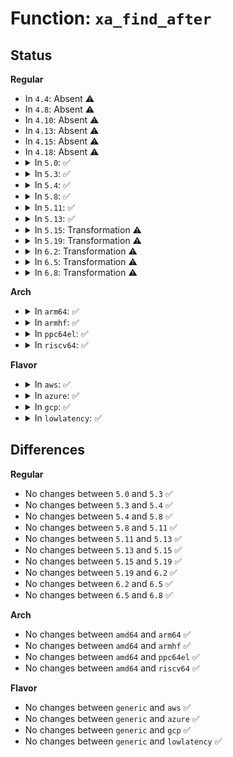 # Function: <code>xa_find_after</code>

## Status
<b>Regular</b>
<ul>
<li>
In <code>4.4</code>: Absent ⚠️
</li>
<li>
In <code>4.8</code>: Absent ⚠️
</li>
<li>
In <code>4.10</code>: Absent ⚠️
</li>
<li>
In <code>4.13</code>: Absent ⚠️
</li>
<li>
In <code>4.15</code>: Absent ⚠️
</li>
<li>
In <code>4.18</code>: Absent ⚠️
</li>
<li>
<details>
<summary>In <code>5.0</code>: ✅</summary>

```c
void *xa_find_after(struct xarray *xa, long unsigned int *indexp, long unsigned int max, xa_mark_t filter);
```

**Collision:** Unique Global

**Inline:** No

**Transformation:** False

**Instances:**

```
In lib/xarray.c (ffffffff81a17660)
Location: lib/xarray.c:1813
Inline: False
```
**Symbols:**

```
ffffffff81a17660-ffffffff81a1775c: xa_find_after (STB_GLOBAL)
```
</details>
</li>
<li>
<details>
<summary>In <code>5.3</code>: ✅</summary>

```c
void *xa_find_after(struct xarray *xa, long unsigned int *indexp, long unsigned int max, xa_mark_t filter);
```

**Collision:** Unique Global

**Inline:** No

**Transformation:** False

**Instances:**

```
In lib/xarray.c (ffffffff81a87310)
Location: lib/xarray.c:1840
Inline: False
```
**Symbols:**

```
ffffffff81a87310-ffffffff81a8740b: xa_find_after (STB_GLOBAL)
```
</details>
</li>
<li>
<details>
<summary>In <code>5.4</code>: ✅</summary>

```c
void *xa_find_after(struct xarray *xa, long unsigned int *indexp, long unsigned int max, xa_mark_t filter);
```

**Collision:** Unique Global

**Inline:** No

**Transformation:** False

**Instances:**

```
In lib/xarray.c (ffffffff81abe5b0)
Location: lib/xarray.c:1862
Inline: False
```
**Symbols:**

```
ffffffff81abe5b0-ffffffff81abe6af: xa_find_after (STB_GLOBAL)
```
</details>
</li>
<li>
<details>
<summary>In <code>5.8</code>: ✅</summary>

```c
void *xa_find_after(struct xarray *xa, long unsigned int *indexp, long unsigned int max, xa_mark_t filter);
```

**Collision:** Unique Global

**Inline:** No

**Transformation:** False

**Instances:**

```
In lib/xarray.c (ffffffff815fadf0)
Location: lib/xarray.c:1865
Inline: False
```
**Symbols:**

```
ffffffff815fadf0-ffffffff815faeed: xa_find_after (STB_GLOBAL)
```
</details>
</li>
<li>
<details>
<summary>In <code>5.11</code>: ✅</summary>

```c
void *xa_find_after(struct xarray *xa, long unsigned int *indexp, long unsigned int max, xa_mark_t filter);
```

**Collision:** Unique Global

**Inline:** No

**Transformation:** False

**Instances:**

```
In lib/xarray.c (ffffffff8161f600)
Location: lib/xarray.c:2055
Inline: False
Direct callers:
  - arch/x86/kernel/cpu/sgx/encl.c:sgx_encl_release
  - fs/io_uring.c:tctx_inflight
  - fs/io_uring.c:__io_uring_files_cancel
  - fs/io_uring.c:io_uring_remove_task_files
```
**Symbols:**

```
ffffffff8161f600-ffffffff8161f715: xa_find_after (STB_GLOBAL)
```
</details>
</li>
<li>
<details>
<summary>In <code>5.13</code>: ✅</summary>

```c
void *xa_find_after(struct xarray *xa, long unsigned int *indexp, long unsigned int max, xa_mark_t filter);
```

**Collision:** Unique Global

**Inline:** No

**Transformation:** False

**Instances:**

```
In lib/xarray.c (ffffffff81602c30)
Location: lib/xarray.c:2056
Inline: False
Direct callers:
  - arch/x86/kernel/cpu/sgx/encl.c:sgx_encl_release
  - arch/x86/kernel/cpu/sgx/virt.c:sgx_vepc_release
  - arch/x86/kernel/cpu/sgx/virt.c:sgx_vepc_release
  - fs/io_uring.c:__io_uring_show_fdinfo
  - fs/io_uring.c:__io_uring_cancel
  - fs/io_uring.c:__io_uring_cancel
  - fs/io_uring.c:io_ring_ctx_wait_and_kill
  - fs/io_uring.c:io_ring_ctx_free
  - block/genhd.c:diskstats_show
  - block/genhd.c:printk_all_partitions
  - block/genhd.c:disk_uevent
  - block/partitions/core.c:blk_drop_partitions
  - block/partitions/core.c:partition_overlaps
```
**Symbols:**

```
ffffffff81602c30-ffffffff81602d45: xa_find_after (STB_GLOBAL)
```
</details>
</li>
<li>
<details>
<summary>In <code>5.15</code>: Transformation ⚠️</summary>

```c
void *xa_find_after(struct xarray *xa, long unsigned int *indexp, long unsigned int max, xa_mark_t filter);
```

**Collision:** Unique Global

**Inline:** No

**Transformation:** True

**Instances:**

```
In lib/xarray.c (0)
Location: lib/xarray.c:2056
Inline: False
Direct callers:
  - arch/x86/kernel/cpu/sgx/encl.c:sgx_encl_release
  - arch/x86/kernel/cpu/sgx/virt.c:sgx_vepc_release
  - arch/x86/kernel/cpu/sgx/virt.c:sgx_vepc_release
  - fs/io_uring.c:__io_uring_show_fdinfo
  - fs/io_uring.c:io_uring_cancel_generic
  - fs/io_uring.c:io_uring_cancel_generic
  - fs/io_uring.c:io_ring_ctx_wait_and_kill
  - fs/io_uring.c:io_ring_ctx_free
  - block/blk-settings.c:blk_queue_set_zoned
  - block/genhd.c:diskstats_show
  - block/genhd.c:printk_all_partitions
  - block/genhd.c:disk_uevent
  - block/partitions/core.c:blk_drop_partitions
  - block/partitions/core.c:partition_overlaps
  - drivers/base/memory.c:walk_dynamic_memory_groups
  - net/core/devlink.c:devlink_pernet_pre_exit
  - net/core/devlink.c:devlink_nl_cmd_trap_policer_get_dumpit
  - net/core/devlink.c:devlink_nl_cmd_trap_group_get_dumpit
  - net/core/devlink.c:devlink_nl_cmd_trap_get_dumpit
  - net/core/devlink.c:devlink_nl_cmd_health_reporter_get_dumpit
  - net/core/devlink.c:devlink_nl_cmd_health_reporter_get_dumpit
  - net/core/devlink.c:devlink_nl_cmd_info_get_dumpit
  - net/core/devlink.c:devlink_nl_cmd_region_get_dumpit
  - net/core/devlink.c:devlink_nl_cmd_port_param_get_dumpit
  - net/core/devlink.c:devlink_nl_cmd_param_get_dumpit
  - net/core/devlink.c:devlink_nl_cmd_sb_tc_pool_bind_get_dumpit
  - net/core/devlink.c:devlink_nl_cmd_sb_port_pool_get_dumpit
  - net/core/devlink.c:devlink_nl_cmd_sb_pool_get_dumpit
  - net/core/devlink.c:devlink_nl_cmd_sb_get_dumpit
  - net/core/devlink.c:devlink_nl_cmd_port_get_dumpit
  - net/core/devlink.c:devlink_nl_cmd_get_dumpit
  - net/core/devlink.c:devlink_nl_cmd_rate_get_dumpit
  - net/core/devlink.c:devlink_get_from_attrs
```
**Symbols:**

```
ffffffff81cdff61-ffffffff81cdffb7: xa_find_after.cold (STB_LOCAL)
ffffffff816710d0-ffffffff816711f5: xa_find_after (STB_GLOBAL)
```
</details>
</li>
<li>
<details>
<summary>In <code>5.19</code>: Transformation ⚠️</summary>

```c
void *xa_find_after(struct xarray *xa, long unsigned int *indexp, long unsigned int max, xa_mark_t filter);
```

**Collision:** Unique Global

**Inline:** No

**Transformation:** True

**Instances:**

```
In lib/xarray.c (0)
Location: lib/xarray.c:2063
Inline: False
Direct callers:
  - arch/x86/kernel/cpu/sgx/encl.c:sgx_encl_release
  - arch/x86/kernel/cpu/sgx/virt.c:sgx_vepc_ioctl
  - arch/x86/kernel/cpu/sgx/virt.c:sgx_vepc_release
  - arch/x86/kernel/cpu/sgx/virt.c:sgx_vepc_release
  - kernel/irq/msi.c:__msi_domain_free_irqs
  - kernel/irq/msi.c:__msi_domain_free_irqs
  - kernel/irq/msi.c:__msi_domain_alloc_irqs
  - kernel/irq/msi.c:__msi_domain_alloc_irqs
  - kernel/irq/msi.c:msi_free_msi_descs_range
  - mm/list_lru.c:list_lru_walk_node
  - block/blk-settings.c:blk_queue_set_zoned
  - block/blk-mq.c:blk_mq_cancel_work_sync
  - block/blk-mq.c:blk_mq_update_nr_requests
  - block/blk-mq.c:blk_mq_exit_queue
  - block/blk-mq.c:blk_mq_realloc_hw_ctxs
  - block/blk-mq.c:blk_mq_release
  - block/blk-mq.c:queue_set_hctx_shared
  - block/blk-mq.c:blk_mq_map_swqueue
  - block/blk-mq.c:blk_mq_map_swqueue
  - block/blk-mq.c:blk_mq_start_stopped_hw_queues
  - block/blk-mq.c:blk_mq_start_hw_queues
  - block/blk-mq.c:blk_mq_stop_hw_queues
  - block/blk-mq.c:blk_mq_queue_stopped
  - block/blk-mq.c:blk_mq_delay_run_hw_queues
  - block/blk-mq.c:blk_mq_run_hw_queues
  - block/blk-mq.c:blk_mq_timeout_work
  - block/blk-mq.c:blk_mq_wake_waiters
  - block/blk-mq-tag.c:blk_mq_queue_tag_busy_iter
  - block/blk-mq-sysfs.c:blk_mq_sysfs_register
  - block/blk-mq-sysfs.c:blk_mq_sysfs_unregister
  - block/blk-mq-sysfs.c:__blk_mq_register_dev
  - block/blk-mq-sysfs.c:__blk_mq_register_dev
  - block/blk-mq-sysfs.c:blk_mq_unregister_dev
  - block/blk-mq-sched.c:blk_mq_exit_sched
  - block/blk-mq-sched.c:blk_mq_sched_free_rqs
  - block/blk-mq-sched.c:blk_mq_init_sched
  - block/blk-mq-sched.c:blk_mq_init_sched
  - block/blk-mq-sched.c:blk_mq_sched_tags_teardown
  - block/genhd.c:diskstats_show
  - block/genhd.c:show_partition
  - block/genhd.c:printk_all_partitions
  - block/genhd.c:disk_uevent
  - block/partitions/core.c:blk_drop_partitions
  - block/partitions/core.c:partition_overlaps
  - block/blk-mq-debugfs.c:blk_mq_debugfs_unregister_hctxs
  - block/blk-mq-debugfs.c:blk_mq_debugfs_register_hctxs
  - block/blk-mq-debugfs.c:blk_mq_debugfs_register
  - io_uring/io_uring.c:__io_uring_show_fdinfo
  - io_uring/io_uring.c:io_uring_cancel_generic
  - io_uring/io_uring.c:io_uring_cancel_generic
  - io_uring/io_uring.c:io_ring_ctx_wait_and_kill
  - io_uring/io_uring.c:io_ring_ctx_free
  - drivers/base/memory.c:walk_dynamic_memory_groups
  - net/core/devlink.c:devlink_pernet_pre_exit
  - net/core/devlink.c:devlink_nl_cmd_trap_policer_get_dumpit
  - net/core/devlink.c:devlink_nl_cmd_trap_group_get_dumpit
  - net/core/devlink.c:devlink_nl_cmd_trap_get_dumpit
  - net/core/devlink.c:devlink_nl_cmd_health_reporter_get_dumpit
  - net/core/devlink.c:devlink_nl_cmd_health_reporter_get_dumpit
  - net/core/devlink.c:devlink_nl_cmd_info_get_dumpit
  - net/core/devlink.c:devlink_nl_cmd_region_get_dumpit
  - net/core/devlink.c:devlink_nl_cmd_port_param_get_dumpit
  - net/core/devlink.c:devlink_nl_cmd_param_get_dumpit
  - net/core/devlink.c:devlink_nl_cmd_sb_tc_pool_bind_get_dumpit
  - net/core/devlink.c:devlink_nl_cmd_sb_port_pool_get_dumpit
  - net/core/devlink.c:devlink_nl_cmd_sb_pool_get_dumpit
  - net/core/devlink.c:devlink_nl_cmd_sb_get_dumpit
  - net/core/devlink.c:devlink_nl_cmd_linecard_get_dumpit
  - net/core/devlink.c:devlink_nl_cmd_port_get_dumpit
  - net/core/devlink.c:devlink_nl_cmd_get_dumpit
  - net/core/devlink.c:devlink_nl_cmd_rate_get_dumpit
  - net/core/devlink.c:devlink_get_from_attrs
```
**Symbols:**

```
ffffffff81ea64e2-ffffffff81ea654c: xa_find_after.cold (STB_LOCAL)
ffffffff8178ab10-ffffffff8178ac60: xa_find_after (STB_GLOBAL)
```
</details>
</li>
<li>
<details>
<summary>In <code>6.2</code>: Transformation ⚠️</summary>

```c
void *xa_find_after(struct xarray *xa, long unsigned int *indexp, long unsigned int max, xa_mark_t filter);
```

**Collision:** Unique Global

**Inline:** No

**Transformation:** True

**Instances:**

```
In lib/xarray.c (0)
Location: lib/xarray.c:2063
Inline: False
Direct callers:
  - arch/x86/kernel/cpu/sgx/virt.c:sgx_vepc_ioctl
  - arch/x86/kernel/cpu/sgx/virt.c:sgx_vepc_release
  - arch/x86/kernel/cpu/sgx/virt.c:sgx_vepc_release
  - kernel/irq/msi.c:__msi_domain_alloc_irqs
  - kernel/irq/msi.c:msi_domain_depopulate_descs
  - kernel/irq/msi.c:msi_domain_free_descs
  - mm/list_lru.c:list_lru_walk_node
  - block/blk-settings.c:disk_set_zoned
  - block/blk-mq.c:blk_mq_cancel_work_sync
  - block/blk-mq.c:blk_mq_update_nr_requests
  - block/blk-mq.c:blk_mq_exit_queue
  - block/blk-mq.c:blk_mq_realloc_hw_ctxs
  - block/blk-mq.c:blk_mq_release
  - block/blk-mq.c:queue_set_hctx_shared
  - block/blk-mq.c:blk_mq_map_swqueue
  - block/blk-mq.c:blk_mq_map_swqueue
  - block/blk-mq.c:blk_mq_start_stopped_hw_queues
  - block/blk-mq.c:blk_mq_start_hw_queues
  - block/blk-mq.c:blk_mq_stop_hw_queues
  - block/blk-mq.c:blk_mq_delay_run_hw_queues
  - block/blk-mq.c:blk_mq_run_hw_queues
  - block/blk-mq.c:blk_mq_timeout_work
  - block/blk-mq.c:blk_mq_wake_waiters
  - block/blk-mq-tag.c:blk_mq_queue_tag_busy_iter
  - block/blk-mq-sysfs.c:blk_mq_sysfs_register_hctxs
  - block/blk-mq-sysfs.c:blk_mq_sysfs_unregister_hctxs
  - block/blk-mq-sysfs.c:blk_mq_sysfs_unregister
  - block/blk-mq-sysfs.c:blk_mq_sysfs_register
  - block/blk-mq-sysfs.c:blk_mq_sysfs_register
  - block/blk-mq-sched.c:blk_mq_exit_sched
  - block/blk-mq-sched.c:blk_mq_sched_free_rqs
  - block/blk-mq-sched.c:blk_mq_init_sched
  - block/blk-mq-sched.c:blk_mq_init_sched
  - block/blk-mq-sched.c:blk_mq_sched_tags_teardown
  - block/genhd.c:diskstats_show
  - block/genhd.c:show_partition
  - block/genhd.c:printk_all_partitions
  - block/genhd.c:disk_uevent
  - block/partitions/core.c:blk_drop_partitions
  - block/partitions/core.c:partition_overlaps
  - block/blk-mq-debugfs.c:blk_mq_debugfs_unregister_hctxs
  - block/blk-mq-debugfs.c:blk_mq_debugfs_register_hctxs
  - block/blk-mq-debugfs.c:blk_mq_debugfs_register
  - io_uring/io_uring.c:io_uring_cancel_generic
  - io_uring/io_uring.c:io_ring_ctx_wait_and_kill
  - io_uring/fdinfo.c:__io_uring_show_fdinfo
  - io_uring/tctx.c:io_uring_clean_tctx
  - io_uring/kbuf.c:io_destroy_buffers
  - drivers/pci/doe.c:pci_doe_supports_prot
  - drivers/iommu/intel/iommu.c:intel_iommu_iotlb_sync_map
  - drivers/iommu/intel/iommu.c:intel_iommu_tlb_sync
  - drivers/iommu/intel/iommu.c:switch_to_super_page
  - drivers/iommu/intel/iommu.c:intel_flush_iotlb_all
  - drivers/iommu/intel/iommu.c:domain_update_iommu_cap
  - drivers/base/memory.c:walk_dynamic_memory_groups
  - net/core/devlink.c:devlink_notify_unregister
  - net/core/devlink.c:devlink_notify_register
  - net/core/devlink.c:devlink_nl_cmd_health_reporter_get_dumpit
  - net/core/devlink.c:devlink_nl_cmd_region_get_dumpit
  - net/core/devlink.c:devlink_nl_cmd_sb_tc_pool_bind_get_dumpit
  - net/core/devlink.c:devlink_nl_cmd_sb_port_pool_get_dumpit
  - net/core/devlink.c:devlink_nl_cmd_port_get_dumpit
```
**Symbols:**

```
ffffffff820b7d68-ffffffff820b7dd2: xa_find_after.cold (STB_LOCAL)
ffffffff82048070-ffffffff820481c0: xa_find_after (STB_GLOBAL)
```
</details>
</li>
<li>
<details>
<summary>In <code>6.5</code>: Transformation ⚠️</summary>

```c
void *xa_find_after(struct xarray *xa, long unsigned int *indexp, long unsigned int max, xa_mark_t filter);
```

**Collision:** Unique Global

**Inline:** No

**Transformation:** True

**Instances:**

```
In lib/xarray.c (0)
Location: lib/xarray.c:2061
Inline: False
Direct callers:
  - arch/x86/kernel/cpu/sgx/virt.c:sgx_vepc_ioctl
  - arch/x86/kernel/cpu/sgx/virt.c:sgx_vepc_release
  - arch/x86/kernel/cpu/sgx/virt.c:sgx_vepc_release
  - kernel/irq/msi.c:__msi_domain_alloc_irqs
  - kernel/irq/msi.c:msi_domain_depopulate_descs
  - kernel/irq/msi.c:msi_device_populate_sysfs
  - kernel/irq/msi.c:msi_device_populate_sysfs
  - kernel/irq/msi.c:msi_domain_free_descs
  - mm/list_lru.c:list_lru_walk_node
  - mm/vmalloc.c:_vm_unmap_aliases
  - block/blk-settings.c:disk_set_zoned
  - block/blk-mq.c:blk_mq_cancel_work_sync
  - block/blk-mq.c:blk_mq_update_nr_requests
  - block/blk-mq.c:blk_mq_exit_queue
  - block/blk-mq.c:blk_mq_realloc_hw_ctxs
  - block/blk-mq.c:blk_mq_release
  - block/blk-mq.c:queue_set_hctx_shared
  - block/blk-mq.c:blk_mq_map_swqueue
  - block/blk-mq.c:blk_mq_map_swqueue
  - block/blk-mq.c:blk_mq_start_stopped_hw_queues
  - block/blk-mq.c:blk_mq_start_hw_queues
  - block/blk-mq.c:blk_mq_stop_hw_queues
  - block/blk-mq.c:blk_mq_delay_run_hw_queues
  - block/blk-mq.c:blk_mq_run_hw_queues
  - block/blk-mq.c:blk_mq_timeout_work
  - block/blk-mq.c:blk_mq_wake_waiters
  - block/blk-mq-tag.c:blk_mq_queue_tag_busy_iter
  - block/blk-mq-sysfs.c:blk_mq_sysfs_register_hctxs
  - block/blk-mq-sysfs.c:blk_mq_sysfs_unregister_hctxs
  - block/blk-mq-sysfs.c:blk_mq_sysfs_unregister
  - block/blk-mq-sysfs.c:blk_mq_sysfs_register
  - block/blk-mq-sysfs.c:blk_mq_sysfs_register
  - block/blk-mq-sched.c:blk_mq_exit_sched
  - block/blk-mq-sched.c:blk_mq_sched_free_rqs
  - block/blk-mq-sched.c:blk_mq_init_sched
  - block/blk-mq-sched.c:blk_mq_init_sched
  - block/blk-mq-sched.c:blk_mq_sched_tags_teardown
  - block/genhd.c:diskstats_show
  - block/genhd.c:show_partition
  - block/genhd.c:del_gendisk
  - block/genhd.c:del_gendisk
  - block/genhd.c:blk_mark_disk_dead
  - block/genhd.c:disk_uevent
  - block/partitions/core.c:bdev_disk_changed
  - block/partitions/core.c:partition_overlaps
  - block/early-lookup.c:printk_all_partitions
  - block/blk-mq-debugfs.c:blk_mq_debugfs_unregister_hctxs
  - block/blk-mq-debugfs.c:blk_mq_debugfs_register_hctxs
  - block/blk-mq-debugfs.c:blk_mq_debugfs_register
  - io_uring/io_uring.c:io_uring_cancel_generic
  - io_uring/io_uring.c:io_uring_cancel_generic
  - io_uring/io_uring.c:io_ring_ctx_wait_and_kill
  - io_uring/fdinfo.c:__io_uring_show_fdinfo
  - io_uring/tctx.c:io_uring_clean_tctx
  - io_uring/kbuf.c:io_destroy_buffers
  - drivers/pci/doe.c:pci_doe_disconnected
  - drivers/pci/doe.c:pci_doe_destroy
  - drivers/pci/doe.c:pci_find_doe_mailbox
  - drivers/pci/doe.c:pci_doe_supports_prot
  - drivers/iommu/intel/iommu.c:intel_iommu_iotlb_sync_map
  - drivers/iommu/intel/iommu.c:intel_iommu_tlb_sync
  - drivers/iommu/intel/iommu.c:switch_to_super_page
  - drivers/iommu/intel/iommu.c:intel_flush_iotlb_all
  - drivers/iommu/intel/iommu.c:domain_update_iommu_cap
  - drivers/base/memory.c:walk_dynamic_memory_groups
  - net/devlink/leftover.c:devlink_params_driverinit_load_new
  - net/devlink/leftover.c:devlink_notify_unregister
  - net/devlink/leftover.c:devlink_notify_unregister
  - net/devlink/leftover.c:devlink_notify_register
  - net/devlink/leftover.c:devlink_notify_register
  - net/devlink/leftover.c:devlink_nl_cmd_region_get_dump_one
  - net/devlink/leftover.c:devlink_nl_cmd_param_get_dump_one
  - net/devlink/leftover.c:devlink_param_find_by_name
  - net/devlink/leftover.c:devlink_nl_cmd_sb_tc_pool_bind_get_dump_one
  - net/devlink/leftover.c:devlink_nl_cmd_sb_port_pool_get_dump_one
  - net/devlink/leftover.c:devlink_nl_cmd_port_get_dump_one
  - net/devlink/health.c:devlink_nl_cmd_health_reporter_get_dump_one
```
**Symbols:**

```
ffffffff821391d8-ffffffff8213923e: xa_find_after.cold (STB_LOCAL)
ffffffff820c6810-ffffffff820c6960: xa_find_after (STB_GLOBAL)
```
</details>
</li>
<li>
<details>
<summary>In <code>6.8</code>: Transformation ⚠️</summary>

```c
void *xa_find_after(struct xarray *xa, long unsigned int *indexp, long unsigned int max, xa_mark_t filter);
```

**Collision:** Unique Global

**Inline:** No

**Transformation:** True

**Instances:**

```
In lib/xarray.c (0)
Location: lib/xarray.c:2067
Inline: False
Direct callers:
  - arch/x86/kernel/cpu/sgx/virt.c:sgx_vepc_ioctl
  - arch/x86/kernel/cpu/sgx/virt.c:sgx_vepc_release
  - arch/x86/kernel/cpu/sgx/virt.c:sgx_vepc_release
  - kernel/irq/msi.c:__msi_domain_alloc_irqs
  - kernel/irq/msi.c:msi_domain_depopulate_descs
  - kernel/irq/msi.c:msi_device_populate_sysfs
  - kernel/irq/msi.c:msi_device_populate_sysfs
  - kernel/irq/msi.c:msi_domain_free_descs
  - mm/list_lru.c:list_lru_walk_node
  - mm/vmalloc.c:_vm_unmap_aliases
  - block/blk-mq.c:blk_mq_cancel_work_sync
  - block/blk-mq.c:blk_mq_update_nr_requests
  - block/blk-mq.c:blk_mq_exit_queue
  - block/blk-mq.c:blk_mq_realloc_hw_ctxs
  - block/blk-mq.c:blk_mq_release
  - block/blk-mq.c:queue_set_hctx_shared
  - block/blk-mq.c:blk_mq_map_swqueue
  - block/blk-mq.c:blk_mq_map_swqueue
  - block/blk-mq.c:blk_mq_start_stopped_hw_queues
  - block/blk-mq.c:blk_mq_start_hw_queues
  - block/blk-mq.c:blk_mq_stop_hw_queues
  - block/blk-mq.c:blk_mq_delay_run_hw_queues
  - block/blk-mq.c:blk_mq_run_hw_queues
  - block/blk-mq.c:blk_mq_timeout_work
  - block/blk-mq.c:blk_mq_wake_waiters
  - block/blk-mq-tag.c:blk_mq_queue_tag_busy_iter
  - block/blk-mq-sysfs.c:blk_mq_sysfs_register_hctxs
  - block/blk-mq-sysfs.c:blk_mq_sysfs_unregister_hctxs
  - block/blk-mq-sysfs.c:blk_mq_sysfs_unregister
  - block/blk-mq-sysfs.c:blk_mq_sysfs_register
  - block/blk-mq-sysfs.c:blk_mq_sysfs_register
  - block/blk-mq-sched.c:blk_mq_exit_sched
  - block/blk-mq-sched.c:blk_mq_sched_free_rqs
  - block/blk-mq-sched.c:blk_mq_init_sched
  - block/blk-mq-sched.c:blk_mq_init_sched
  - block/blk-mq-sched.c:blk_mq_sched_tags_teardown
  - block/genhd.c:diskstats_show
  - block/genhd.c:show_partition
  - block/genhd.c:del_gendisk
  - block/genhd.c:del_gendisk
  - block/genhd.c:blk_report_disk_dead
  - block/genhd.c:disk_uevent
  - block/partitions/core.c:bdev_disk_changed
  - block/partitions/core.c:partition_overlaps
  - block/early-lookup.c:printk_all_partitions
  - block/blk-mq-debugfs.c:blk_mq_debugfs_unregister_hctxs
  - block/blk-mq-debugfs.c:blk_mq_debugfs_register_hctxs
  - block/blk-mq-debugfs.c:blk_mq_debugfs_register
  - io_uring/io_uring.c:io_uring_cancel_generic
  - io_uring/io_uring.c:io_uring_cancel_generic
  - io_uring/io_uring.c:io_ring_ctx_wait_and_kill
  - io_uring/fdinfo.c:io_uring_show_fdinfo
  - io_uring/tctx.c:io_uring_clean_tctx
  - io_uring/kbuf.c:io_destroy_buffers
  - drivers/pci/doe.c:pci_doe_disconnected
  - drivers/pci/doe.c:pci_doe_destroy
  - drivers/pci/doe.c:pci_find_doe_mailbox
  - drivers/pci/doe.c:pci_doe_supports_prot
  - drivers/iommu/intel/iommu.c:intel_iommu_iotlb_sync_map
  - drivers/iommu/intel/iommu.c:intel_iommu_tlb_sync
  - drivers/iommu/intel/iommu.c:switch_to_super_page
  - drivers/iommu/intel/iommu.c:intel_flush_iotlb_all
  - drivers/iommu/intel/iommu.c:parent_domain_flush
  - drivers/iommu/intel/iommu.c:domain_update_iommu_cap
  - drivers/iommu/intel/nested.c:intel_nested_cache_invalidate_user
  - drivers/base/memory.c:walk_dynamic_memory_groups
  - drivers/dpll/dpll_core.c:dpll_pin_on_pin_unregister
  - drivers/dpll/dpll_core.c:dpll_pin_on_pin_register
  - drivers/dpll/dpll_core.c:dpll_pin_on_pin_register
  - drivers/dpll/dpll_core.c:dpll_pin_get
  - drivers/dpll/dpll_core.c:dpll_device_get
  - drivers/dpll/dpll_core.c:dpll_xa_ref_dpll_add
  - drivers/dpll/dpll_core.c:dpll_xa_ref_pin_add
  - drivers/dpll/dpll_netlink.c:dpll_nl_device_get_dumpit
  - drivers/dpll/dpll_netlink.c:dpll_device_find_from_nlattr
  - drivers/dpll/dpll_netlink.c:dpll_nl_pin_get_dumpit
  - drivers/dpll/dpll_netlink.c:dpll_pin_find
  - drivers/dpll/dpll_netlink.c:dpll_pin_parent_pin_set
  - drivers/dpll/dpll_netlink.c:dpll_pin_phase_adj_set
  - drivers/dpll/dpll_netlink.c:dpll_pin_phase_adj_set
  - drivers/dpll/dpll_netlink.c:dpll_pin_phase_adj_set
  - drivers/dpll/dpll_netlink.c:dpll_pin_freq_set
  - drivers/dpll/dpll_netlink.c:dpll_pin_freq_set
  - drivers/dpll/dpll_netlink.c:dpll_pin_freq_set
  - drivers/dpll/dpll_netlink.c:dpll_pin_available
  - drivers/dpll/dpll_netlink.c:dpll_pin_available
  - drivers/dpll/dpll_netlink.c:dpll_msg_add_pin_dplls
  - drivers/dpll/dpll_netlink.c:dpll_msg_add_pin_parents
  - net/core/netdev-genl.c:netdev_nl_queue_get_dumpit
  - net/core/netdev-genl.c:netdev_nl_napi_get_dumpit
  - net/core/netdev-genl.c:netdev_nl_dev_get_dumpit
  - net/core/page_pool_user.c:netdev_nl_page_pool_get_dump
  - net/ethtool/netlink.c:ethnl_default_dumpit
  - net/ethtool/tunnels.c:ethnl_tunnel_info_dumpit
  - net/devlink/dev.c:devlink_nl_fill
  - net/devlink/port.c:devlink_nl_port_get_dump_one
  - net/devlink/port.c:devlink_ports_notify
  - net/devlink/sb.c:devlink_nl_sb_tc_pool_bind_get_dump_one
  - net/devlink/sb.c:devlink_nl_sb_port_pool_get_dump_one
  - net/devlink/param.c:devlink_params_driverinit_load_new
  - net/devlink/param.c:devlink_nl_param_get_dump_one
  - net/devlink/param.c:devlink_params_notify
  - net/devlink/param.c:devlink_param_find_by_name
  - net/devlink/region.c:devlink_nl_region_get_dump_one
  - net/devlink/health.c:devlink_nl_health_reporter_get_dump_one
```
**Symbols:**

```
ffffffff8221af7d-ffffffff8221afe3: xa_find_after.cold (STB_LOCAL)
ffffffff821a1190-ffffffff821a12e0: xa_find_after (STB_GLOBAL)
```
</details>
</li>
</ul>
<b>Arch</b>
<ul>
<li>
<details>
<summary>In <code>arm64</code>: ✅</summary>

```c
void *xa_find_after(struct xarray *xa, long unsigned int *indexp, long unsigned int max, xa_mark_t filter);
```

**Collision:** Unique Global

**Inline:** No

**Transformation:** False

**Instances:**

```
In lib/xarray.c (ffff800010d99860)
Location: lib/xarray.c:1862
Inline: False
```
**Symbols:**

```
ffff800010d99860-ffff800010d9995c: xa_find_after (STB_GLOBAL)
```
</details>
</li>
<li>
<details>
<summary>In <code>armhf</code>: ✅</summary>

```c
void *xa_find_after(struct xarray *xa, long unsigned int *indexp, long unsigned int max, xa_mark_t filter);
```

**Collision:** Unique Global

**Inline:** No

**Transformation:** False

**Instances:**

```
In lib/xarray.c (c0e965f4)
Location: lib/xarray.c:1862
Inline: False
```
**Symbols:**

```
c0e965f4-c0e96704: xa_find_after (STB_GLOBAL)
```
</details>
</li>
<li>
<details>
<summary>In <code>ppc64el</code>: ✅</summary>

```c
void *xa_find_after(struct xarray *xa, long unsigned int *indexp, long unsigned int max, xa_mark_t filter);
```

**Collision:** Unique Global

**Inline:** No

**Transformation:** False

**Instances:**

```
In lib/xarray.c (c000000000edf6c0)
Location: lib/xarray.c:1862
Inline: False
```
**Symbols:**

```
c000000000edf6c0-c000000000edf83c: xa_find_after (STB_GLOBAL)
```
</details>
</li>
<li>
<details>
<summary>In <code>riscv64</code>: ✅</summary>

```c
void *xa_find_after(struct xarray *xa, long unsigned int *indexp, long unsigned int max, xa_mark_t filter);
```

**Collision:** Unique Global

**Inline:** No

**Transformation:** False

**Instances:**

```
In lib/xarray.c (ffffffe0008c274a)
Location: lib/xarray.c:1862
Inline: False
```
**Symbols:**

```
ffffffe0008c274a-ffffffe0008c2816: xa_find_after (STB_GLOBAL)
```
</details>
</li>
</ul>
<b>Flavor</b>
<ul>
<li>
<details>
<summary>In <code>aws</code>: ✅</summary>

```c
void *xa_find_after(struct xarray *xa, long unsigned int *indexp, long unsigned int max, xa_mark_t filter);
```

**Collision:** Unique Global

**Inline:** No

**Transformation:** False

**Instances:**

```
In lib/xarray.c (ffffffff81a5d400)
Location: lib/xarray.c:1862
Inline: False
```
**Symbols:**

```
ffffffff81a5d400-ffffffff81a5d4ff: xa_find_after (STB_GLOBAL)
```
</details>
</li>
<li>
<details>
<summary>In <code>azure</code>: ✅</summary>

```c
void *xa_find_after(struct xarray *xa, long unsigned int *indexp, long unsigned int max, xa_mark_t filter);
```

**Collision:** Unique Global

**Inline:** No

**Transformation:** False

**Instances:**

```
In lib/xarray.c (ffffffff81a1a4d0)
Location: lib/xarray.c:1862
Inline: False
```
**Symbols:**

```
ffffffff81a1a4d0-ffffffff81a1a5cf: xa_find_after (STB_GLOBAL)
```
</details>
</li>
<li>
<details>
<summary>In <code>gcp</code>: ✅</summary>

```c
void *xa_find_after(struct xarray *xa, long unsigned int *indexp, long unsigned int max, xa_mark_t filter);
```

**Collision:** Unique Global

**Inline:** No

**Transformation:** False

**Instances:**

```
In lib/xarray.c (ffffffff81ac97f0)
Location: lib/xarray.c:1862
Inline: False
```
**Symbols:**

```
ffffffff81ac97f0-ffffffff81ac98ef: xa_find_after (STB_GLOBAL)
```
</details>
</li>
<li>
<details>
<summary>In <code>lowlatency</code>: ✅</summary>

```c
void *xa_find_after(struct xarray *xa, long unsigned int *indexp, long unsigned int max, xa_mark_t filter);
```

**Collision:** Unique Global

**Inline:** No

**Transformation:** False

**Instances:**

```
In lib/xarray.c (ffffffff81ad5d10)
Location: lib/xarray.c:1862
Inline: False
```
**Symbols:**

```
ffffffff81ad5d10-ffffffff81ad5e29: xa_find_after (STB_GLOBAL)
```
</details>
</li>
</ul>

## Differences
<b>Regular</b>
<ul>
<li>
No changes between <code>5.0</code> and <code>5.3</code> ✅
</li>
<li>
No changes between <code>5.3</code> and <code>5.4</code> ✅
</li>
<li>
No changes between <code>5.4</code> and <code>5.8</code> ✅
</li>
<li>
No changes between <code>5.8</code> and <code>5.11</code> ✅
</li>
<li>
No changes between <code>5.11</code> and <code>5.13</code> ✅
</li>
<li>
No changes between <code>5.13</code> and <code>5.15</code> ✅
</li>
<li>
No changes between <code>5.15</code> and <code>5.19</code> ✅
</li>
<li>
No changes between <code>5.19</code> and <code>6.2</code> ✅
</li>
<li>
No changes between <code>6.2</code> and <code>6.5</code> ✅
</li>
<li>
No changes between <code>6.5</code> and <code>6.8</code> ✅
</li>
</ul>
<b>Arch</b>
<ul>
<li>
No changes between <code>amd64</code> and <code>arm64</code> ✅
</li>
<li>
No changes between <code>amd64</code> and <code>armhf</code> ✅
</li>
<li>
No changes between <code>amd64</code> and <code>ppc64el</code> ✅
</li>
<li>
No changes between <code>amd64</code> and <code>riscv64</code> ✅
</li>
</ul>
<b>Flavor</b>
<ul>
<li>
No changes between <code>generic</code> and <code>aws</code> ✅
</li>
<li>
No changes between <code>generic</code> and <code>azure</code> ✅
</li>
<li>
No changes between <code>generic</code> and <code>gcp</code> ✅
</li>
<li>
No changes between <code>generic</code> and <code>lowlatency</code> ✅
</li>
</ul>
